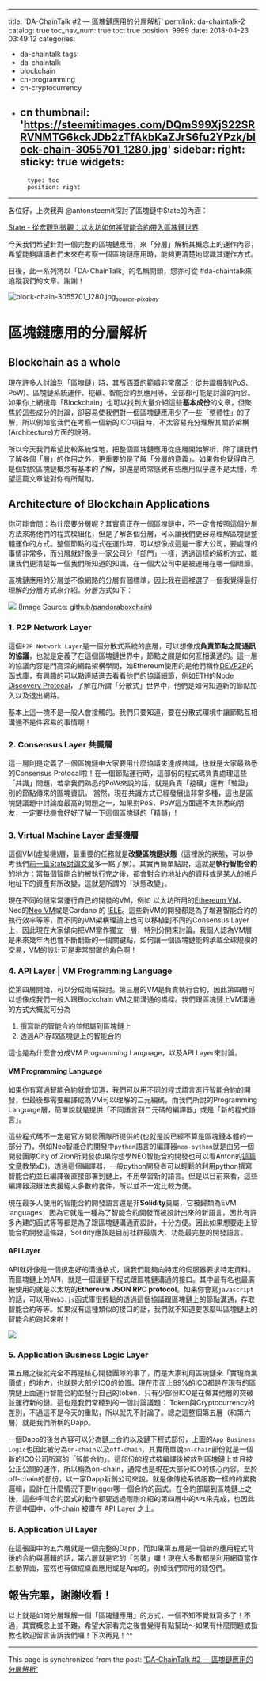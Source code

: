 
---
title: 'DA-ChainTalk #2 — 區塊鏈應用的分層解析'
permlink: da-chaintalk-2
catalog: true
toc_nav_num: true
toc: true
position: 9999
date: 2018-04-23 03:49:12
categories:
- da-chaintalk
tags:
- da-chaintalk
- blockchain
- cn-programming
- cn-cryptocurrency
- cn
thumbnail: 'https://steemitimages.com/DQmS99XjS22SRRVNMTG6kckJDb2zTfAkbKaZJrS6fu2YPzk/block-chain-3055701_1280.jpg'
sidebar:
    right:
        sticky: true
widgets:
    -
        type: toc
        position: right
---


各位好，上次我與 @antonsteemit探討了區塊鏈中State的內涵：

[State - 從宏觀到微觀：以太坊如何將智能合約帶入區塊鏈世界](https://steemit.com/da-chaintalk/@deanliu/state)

今天我們希望針對一個完整的區塊鏈應用，來「分層」解析其概念上的運作內容，希望能夠讓讀者們未來在考察一個區塊鏈應用時，能夠更清楚地認識其運作方式。

日後，此一系列將以「DA-ChainTalk」的名稱開頭，您亦可從 #da-chaintalk來追蹤我們的文章。謝謝！

![block-chain-3055701_1280.jpg](https://steemitimages.com/DQmS99XjS22SRRVNMTG6kckJDb2zTfAkbKaZJrS6fu2YPzk/block-chain-3055701_1280.jpg)<sub>*source-pixabay*</sub>

# 區塊鏈應用的分層解析

## Blockchain as a whole
現在許多人討論到「區塊鏈」時，其所涵蓋的範疇非常廣泛：從共識機制(PoS、PoW)、區塊鏈系統運作、挖礦、智能合約到應用等，全部都可能是討論的內容。如果你上網搜尋「Blockchain」也可以找到大量介紹這些**基本成份**的文章，但聚焦於這些成分的討論，卻容易使我們對一個區塊鏈應用少了一些「整體性」的了解，所以例如當我們在考察一個新的ICO項目時，不太容易充分理解其關於架構(Architecture)方面的說明。

所以今天我們希望比較系統性地，把整個區塊鏈應用從底層開始解析，除了讓我們了解各個「層」的作用之外，更重要的是了解「分層的意義」。如果你也覺得自己是個對於區塊鏈概念有基本的了解，卻還是時常感覺有些應用似乎還不是太懂，希望這篇文章能對你有所幫助。

##  Architecture of Blockchain Applications
你可能會問：為什麼要分層呢？其實真正在一個區塊鏈中，不一定會按照這個分層方法來將他們的程式模組化，但是了解各個分層，可以讓我們更容易理解區塊鏈整體運作的方式。整個節點的程式在運作時，可以想像成這是一家大公司，要處理的事情非常多，而分層就好像是一家公司分「部門」一樣，透過這樣的解析方式，能讓我們更清楚每一個我們所知道的知識，在一個大公司中是被運用在哪一個環節。

區塊鏈應用的分層並不像網路的分層有個標準，因此我在這裡選了一個我覺得最好理解的分層方式來介紹。分層方式如下：

![](https://steemitimages.com/DQmZCUZ1s6zPvfXni6b7Xo4RVnJcmaAYwHwEiw5BSLri9Hg/image.png)
(Image Source: [github/pandoraboxchain](https://github.com/pandoraboxchain/blockchain-abstractions-layers/))


### 1. P2P Network Layer 
這個`P2P Network Layer`是一個分散式系統的底層，可以想像成**負責節點之間通訊的協議**，也就是定義了在這個區塊鏈世界中，節點之間是如何互相溝通的。這一層的協議內容是門高深的網路架構學問，如Ethereum使用的是他們稱作[DEVP2P](https://github.com/ethereum/devp2p)的函式庫，有興趣的可以點連結進去看看他們的協議細節，例如ETH的[Node Discovery Protocal](https://github.com/ethereum/devp2p/blob/master/discv4.md)，了解在所謂「分散式」世界中，他們是如何知道新的節點加入以及退出網路。

基本上這一塊不是一般人會接觸的。我們只要知道，要在分散式環境中讓節點互相溝通不是件容易的事情啊！

### 2. Consensus Layer 共識層
這一層則是定義了一個區塊鏈中大家要用什麼協議來達成共識，也就是大家最熟悉的Consensus Protocal啦！在一個節點運行時，這部份的程式碼負責處理這些「共識」問題，若拿我們熟悉的PoW來說的話，就是負責「挖礦」還有「驗證」別的節點傳來的區塊資訊。
當然，現在共識方式已經發展出非常多種，這也是區塊鏈議題中討論度最高的問題之一，如果對PoS、PoW這方面還不太熟悉的朋友，一定要找機會好好了解一下這個區塊鏈的「精髓」!

### 3. Virtual Machine Layer 虛擬機層
這個VM(虛擬機)層，最重要的任務就是**改變區塊鏈狀態**（這裡說的狀態，可以參考我們[前一篇State討論文章](https://steemit.com/da-chaintalk/@deanliu/state)多一點了解）。其實再簡單點說，這就是**執行智能合約**的地方：當每個智能合約被執行完之後，都會對合約地址內的資料或是某人的帳戶地址下的資產有所改變，這就是所謂的「狀態改變」。

現在不同的鏈常常運行自己的開發的VM，例如 以太坊所用的[Ethereum VM](https://themerkle.com/what-is-the-ethereum-virtual-machine/)、Neo的[Neo VM](http://docs.neo.org/en-us/sc/tutorial.html#virtual-machine-architecture)或是Cardano 的 [IELE](https://iohk.io/blog/iele-a-new-virtual-machine-for-the-blockchain)。這些新VM的開發都是為了增進智能合約的執行效率等等，而不同的VM架構理論上也可以移植到不同的Consensus Layer上，因此現在大家傾向把VM當作獨立一層，特別分開來討論。我個人認為VM層是未來幾年內也會不斷翻新的一個關鍵點，如何讓一個區塊鏈能夠承載全球規模的交易，VM的設計可是非常關鍵的角色啊！

### 4. API  Layer | VM Programming Language
從第四層開始，可以分成兩端探討。第三層的VM是負責執行合約，因此第四層可以想像成我們一般人跟Blockchain VM之間溝通的橋樑。我們跟區塊鏈上VM溝通的方式大概就可分為
1. 撰寫新的智能合約並部屬到區塊鏈上
2. 透過API存取區塊鏈上的智能合約

這也是為什麼會分成VM Programming Language，以及API Layer來討論。

#### VM Programming Language
如果你有寫過智能合約就會知道，我們可以用不同的程式語言進行智能合約的開發，但最後都需要編譯成為VM可以理解的二元編碼。而我們所說的Programming Language層，簡單說就是提供「不同語言到二元碼的編譯器」或是「新的程式語言」。

這些程式碼不一定是官方開發團隊所提供的(也就是說已經不算是區塊鏈本體的一部分了)，例如Neo智能合約開發中`python`語言的編譯器`neo-python`就是由另一個開發團隊City of Zion所開發(如果你想學NEO智能合約開發也可以看Anton的[這篇文章](https://steemit.com/neo/@antonsteemit/neo-development-deploy-your-first-smart-contract)教學xD)。透過這個編譯器，一般python開發者可以輕鬆的利用python撰寫智能合約並且編譯後直接部署到鏈上，不用學習新的語言。但是以目前來看，這些編譯器沒辦法支援絕大多數的套件，所以並不一定比較方便。

現在最多人使用的智能合約開發語言還是非**Solidity**莫屬，它被歸類為EVM languages，因為它就是一種為了智能合約開發而被設計出來的新語言，因此有許多內建的函式等等都是為了跟區塊鏈溝通而設計，十分方便。因此如果想要走上智能合約開發這條路，Solidity應該是目前社群最廣大、功能最完整的開發語言。

#### API Layer
API就好像是一個規定好的溝通格式，讓我們能夠向特定的伺服器要求特定資料。
而區塊鏈上的API，就是一個讓鏈下程式跟區塊鏈溝通的接口。其中最有名也最廣被使用的就是以太坊的**Ethereum JSON RPC protocol**。如果你會寫`javascript`的話，可以用`Web3.js`函式庫很輕鬆的透過這個協議跟區塊鏈上的節點溝通，存取智能合約等等。如果沒有這種類似的接口的話，我們就不知道要怎麼叫區塊鏈上的智能合約跑起來啦！

![](https://steemitimages.com/DQmbiBkqdKam9qRxhdtk6Mp8QLHaYRtLqrZZvRjrpC3fxa7/image.png)

### 5. Application Business Logic Layer
第五層之後就完全不再是核心開發團隊的事了，而是大家利用區塊鏈來「實現商業價值」的地方，也就是大部份ICO的位置。現在市面上99%的ICO都是在現有的區塊鏈上面運行智能合約並發行自己的token，只有少部份ICO是在做其他層的突破並運行新的鏈。這也是我們常聽到的一個討論議題： Token與Cryptocurrency的差別，不過這不是今天的重點，所以就先不討論了。總之這整個第五層（和第六層）就是我們所稱的Dapp。

一個Dapp的後台內容可以分為鏈上合約以及鏈下程式部份，上圖的`App Business Logic`也因此被分為`on-chain`以及`off-chain`，其實簡單說`on-chain`部份就是一個新的ICO公司所寫的「智能合約」。這部份的程式被編譯後被放到區塊鏈上並且被公正公開的運作，所以稱為on-chain，通常也是現在大部分ICO的核心內容。至於off-chain的部份，以一家Dapp新創公司來說，就是像傳統系統服務一樣的的業務邏輯，設計在什麼情況下要trigger哪一個合約的函式。在合約部屬到區塊鏈上之後，這些呼叫合約函式的動作都要透過剛剛介紹的第四層中的`API`來完成，也因此在這中圖中，off-chain 被畫在 API Layer 之上。

### 6. Application UI Layer
在這張圖中的五六層就是一個完整的Dapp，而如果第五層是一個新的應用程式背後的合約與邏輯的話，第六層就是它的「包裝」囉！現在大多數都是利用網頁當作互動界面，當然也有做成桌面應用或是App的，例如我們常用的錢包們。

## 報告完畢，謝謝收看！
以上就是如何分層理解一個「區塊鏈應用」的方式，一個不知不覺就寫多了！不過，其實概念上並不難，希望大家看完之後會覺得有點幫助～如果有什麼問題或指教也歡迎留言告訴我們囉！下次再見！^^

- - -

This page is synchronized from the post: ['DA-ChainTalk #2 — 區塊鏈應用的分層解析'](https://steemit.com/@deanliu/da-chaintalk-2)
